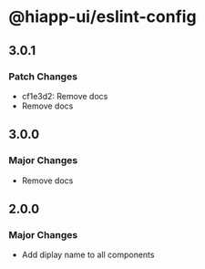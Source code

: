 # @hiapp-ui/eslint-config

## 3.0.1

### Patch Changes

- cf1e3d2: Remove docs
- Remove docs

## 3.0.0

### Major Changes

- Remove docs

## 2.0.0

### Major Changes

- Add diplay name to all components

